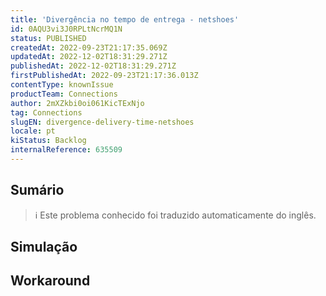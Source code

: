 ```yaml
---
title: 'Divergência no tempo de entrega - netshoes'
id: 0AQU3vi3J0RPLtNcrMQ1N
status: PUBLISHED
createdAt: 2022-09-23T21:17:35.069Z
updatedAt: 2022-12-02T18:31:29.271Z
publishedAt: 2022-12-02T18:31:29.271Z
firstPublishedAt: 2022-09-23T21:17:36.013Z
contentType: knownIssue
productTeam: Connections
author: 2mXZkbi0oi061KicTExNjo
tag: Connections
slugEN: divergence-delivery-time-netshoes
locale: pt
kiStatus: Backlog
internalReference: 635509
---
```


## Sumário

>ℹ️ Este problema conhecido foi traduzido automaticamente do inglês.



## Simulação



## Workaround



